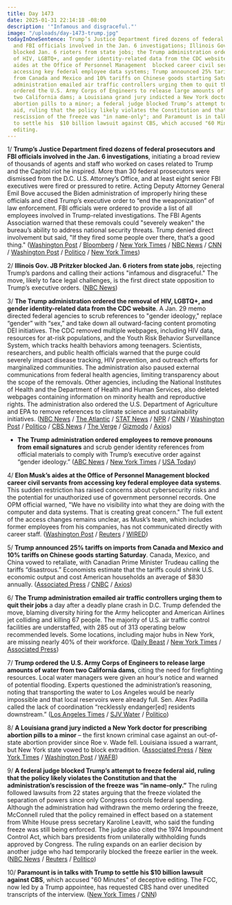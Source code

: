```yaml
---
title: Day 1473
date: 2025-01-31 22:14:18 -08:00
description: '"Infamous and disgraceful."'
image: "/uploads/day-1473-trump.jpg"
todayInOneSentence: Trump’s Justice Department fired dozens of federal prosecutors
  and FBI officials involved in the Jan. 6 investigations; Illinois Gov. JB Pritzker
  blocked Jan. 6 rioters from state jobs; the Trump administration ordered the removal
  of HIV, LGBTQ+, and gender identity-related data from the CDC website; Elon Musk’s
  aides at the Office of Personnel Management  blocked career civil servants from
  accessing key federal employee data systems; Trump announced 25% tariffs on imports
  from Canada and Mexico and 10% tariffs on Chinese goods starting Saturday; the Trump
  administration emailed air traffic controllers urging them to quit their jobs; Trump
  ordered the U.S. Army Corps of Engineers to release large amounts of water from
  two California dams; a Louisiana grand jury indicted a New York doctor for prescribing
  abortion pills to a minor; a federal judge blocked Trump’s attempt to freeze federal
  aid, ruling that the policy likely violates the Constitution and that the administration’s
  rescission of the freeze was "in name-only"; and Paramount is in talks with Trump
  to settle his  $10 billion lawsuit against CBS, which accused "60 Minutes" of deceptive
  editing.
---
```


1/ **Trump’s Justice Department fired dozens of federal prosecutors and FBI officials involved in the Jan. 6 investigations**, initiating a broad review of thousands of agents and staff who worked on cases related to Trump and the Capitol riot he inspired. More than 30 federal prosecutors were dismissed from the D.C. U.S. Attorney’s Office, and at least eight senior FBI executives were fired or pressured to retire. Acting Deputy Attorney General Emil Bove accused the Biden administration of improperly hiring these officials and cited Trump’s executive order to “end the weaponization” of law enforcement. FBI officials were ordered to provide a list of all employees involved in Trump-related investigations. The FBI Agents Association warned that these removals could "severely weaken" the bureau’s ability to address national security threats. Trump denied direct involvement but said, "If they fired some people over there, that’s a good thing." ([Washington Post](https://www.washingtonpost.com/dc-md-va/2025/01/31/jan6-prosecutors-fired-dc-martin/) / [Bloomberg](https://www.bloomberg.com/news/articles/2025-01-31/fbi-mass-exodus-is-latest-shakeup-at-trump-s-justice-department) / [New York Times](https://www.nytimes.com/2025/01/31/us/politics/prosecutors-us-attorneys-office-trump-firings.html) / [NBC News](https://www.nbcnews.com/politics/national-security/trump-administration-forces-multiple-senior-fbi-officials-rcna190138) / [CNN](https://www.cnn.com/2025/01/31/politics/fbi-agents-who-investigated-january-6-fired/) / [Washington Post](https://www.washingtonpost.com/national-security/2025/01/31/fbi-considering-mass-purge-agents-involved-trump-investigations/) / [Politico](https://www.politico.com/news/2025/01/31/doj-purges-prosecutors-january-6-cases-00201904) / [New York Times](https://www.nytimes.com/2025/01/30/us/politics/trump-fbi-firing.html))

2/ **Illinois Gov. JB Pritzker blocked Jan. 6 rioters from state jobs**, rejecting Trump’s pardons and calling their actions "infamous and disgraceful." The move, likely to face legal challenges, is the first direct state opposition to Trump’s executive orders. ([NBC News](https://www.nbcnews.com/politics/politics-news/illinois-gov-jb-pritzker-blocks-jan-6-rioters-state-jobs-trump-pardons-rcna190101))

3/ **The Trump administration ordered the removal of HIV, LGBTQ\+, and gender identity-related data from the CDC website**. A Jan. 29 memo directed federal agencies to scrub references to "gender ideology," replace “gender” with “sex,” and take down all outward-facing content promoting DEI initiatives. The CDC removed multiple webpages, including HIV data, resources for at-risk populations, and the Youth Risk Behavior Surveillance System, which tracks health behaviors among teenagers. Scientists, researchers, and public health officials warned that the purge could severely impact disease tracking, HIV prevention, and outreach efforts for marginalized communities. The administration also paused external communications from federal health agencies, limiting transparency about the scope of the removals. Other agencies, including the National Institutes of Health and the Department of Health and Human Services, also deleted webpages containing information on minority health and reproductive rights. The administration also ordered the U.S. Department of Agriculture and EPA to remove references to climate science and sustainability initiatives. ([NBC News](https://www.nbcnews.com/health/health-news/trump-dei-hiv-cdc-website-removed-lgbtq-rcna190068) / [The Atlantic](https://www.theatlantic.com/health/archive/2025/01/cdc-dei-scientific-data/681531/) / [STAT News](https://www.statnews.com/2025/01/31/cdc-removes-data-on-sexual-orientation-gender-identity-from-website/) / [NPR](https://www.npr.org/sections/shots-health-news/2025/01/31/nx-s1-5282274/trump-administration-purges-health-websites) / [CNN](https://www.cnn.com/2025/01/31/health/cdc-websites-gender-lgbtq-datasets) / [Washington Post](https://www.washingtonpost.com/health/2025/01/31/cdc-website-gender-lgbtq-data/) / [Politico](https://www.politico.com/news/2025/01/31/usda-climate-change-websites-00201826) / [CBS News](https://www.cbsnews.com/news/trump-officials-pausing-most-federal-government-websites-friday/) / [The Verge](https://www.theverge.com/news/604484/donald-trumps-data-purge-has-begun) / [Gizmodo](https://gizmodo.com/cdc-ordered-to-scrub-website-of-words-like-transgender-and-lgbt-2000557177) / [Axios](https://www.axios.com/2025/01/31/health-cdc-websites-data-removed-trump))

* **The Trump administration ordered employees to remove pronouns from email signatures** and scrub gender identity references from official materials to comply with Trump’s executive order against “gender ideology.” ([ABC News](https://abcnews.go.com/US/federal-employees-told-remove-pronouns-email-signatures-end/story?id=118310483) / [New York Times](https://www.nytimes.com/2025/01/31/us/politics/trump-pronouns.html) / [USA Today](https://www.usatoday.com/story/news/politics/2025/01/31/agencies-end-initiatives-promoting-gender-ideology/78094141007/))

4/ **Elon Musk’s aides at the Office of Personnel Management  blocked career civil servants from accessing key federal employee data systems**. This sudden restriction has raised concerns about cybersecurity risks and the potential for unauthorized use of government personnel records. One OPM official warned, "We have no visibility into what they are doing with the computer and data systems. That is creating great concern." The full extent of the access changes remains unclear, as Musk’s team, which includes former employees from his companies, has not communicated directly with career staff. ([Washington Post](https://www.washingtonpost.com/business/2025/01/31/elon-musk-treasury-department-payment-systems/) / [Reuters](https://www.reuters.com/world/us/musk-aides-lock-government-workers-out-computer-systems-us-agency-sources-say-2025-01-31/) / [WIRED](https://www.wired.com/story/elon-musk-lackeys-general-services-administration/))

5/ **Trump announced 25% tariffs on imports from Canada and Mexico and 10% tariffs on Chinese goods starting Saturday**. Canada, Mexico, and China vowed to retaliate, with Canadian Prime Minister Trudeau calling the tariffs “disastrous.” Economists estimate that the tariffs could shrink U.S. economic output and cost American households an average of $830 annually. ([Associated Press](https://apnews.com/article/trump-tariffs-china-canada-mexico-fentanyl-e526616cdcb7fc596ed999cb89ee2265) / [CNBC](https://www.cnbc.com/2025/01/31/trump-tariffs-on-canada-mexico-and-china-begin-saturday-white-house-says.html) / [Axios](https://www.axios.com/2025/01/31/trump-tariffs-mexico-canada-taxes))

6/ **The Trump administration emailed air traffic controllers urging them to quit their jobs** a day after a deadly plane crash in D.C. Trump defended the move, blaming diversity hiring for the Army helicopter and American Airlines jet colliding and killing 67 people. The majority of U.S. air traffic control facilities are understaffed, with 285 out of 313 operating below recommended levels. Some locations, including major hubs in New York, are missing nearly 40% of their workforce. ([Daily Beast](https://www.thedailybeast.com/trump-admin-emails-air-traffic-controllers-quit-your-jobs/) / [New York Times](https://www.nytimes.com/2025/01/31/business/air-traffic-controllers-understaffed.html) / [Associated Press](https://apnews.com/article/plane-crash-washington-dc-trump-dei-claims-3ac5486ec594d81e919e8ebbd9733869))

7/ **Trump ordered the U.S. Army Corps of Engineers to release large amounts of water from two California dams**, citing the need for firefighting resources. Local water managers were given an hour’s notice and warned of potential flooding. Experts questioned the administration’s reasoning, noting that transporting the water to Los Angeles would be nearly impossible and that local reservoirs were already full. Sen. Alex Padilla called the lack of coordination “recklessly endanger\[ed\] residents downstream.” ([Los Angeles Times](https://www.latimes.com/environment/story/2025-01-31/trump-california-dams-opened-up) / [SJV Water](https://sjvwater.org/trumps-emergency-water-order-responsible-for-water-dump-from-tulare-county-lakes/) / [Politico](https://www.politico.com/news/2025/01/31/trump-california-water-00201909))

8/ **A Louisiana grand jury indicted a New York doctor for prescribing abortion pills to a minor** – the first known criminal case against an out-of-state abortion provider since Roe v. Wade fell. Louisiana issued a warrant, but New York state vowed to block extradition. ([Associated Press](https://apnews.com/article/abortion-indictment-lousiana-new-york-doctor-63ff4d9da8a9b592a7ca4ec7ba538cd3) / [New York Times](https://www.nytimes.com/2025/01/31/health/abortion-louisiana-new-york-prosecution-shield-law.html) / [Washington Post](https://www.washingtonpost.com/politics/2025/01/31/abortion-doctor-indictment-criminal-louisiana-new-york/) / [WAFB](https://www.wafb.com/2025/01/31/la-grand-jury-indicts-ny-doctor-who-prescribed-abortion-pill-local-teen-took/))

9/ **A federal judge blocked Trump’s attempt to freeze federal aid, ruling that the policy likely violates the Constitution and that the administration’s rescission of the freeze was “in name-only.”** The ruling followed lawsuits from 22 states arguing that the freeze violated the separation of powers since only Congress controls federal spending. Although the administration had withdrawn the memo ordering the freeze, McConnell ruled that the policy remained in effect based on a statement from White House press secretary Karoline Leavitt, who said the funding freeze was still being enforced. The judge also cited the 1974 Impoundment Control Act, which bars presidents from unilaterally withholding funds approved by Congress. The ruling expands on an earlier decision by another judge who had temporarily blocked the freeze earlier in the week. ([NBC News](https://www.nbcnews.com/politics/white-house/second-judge-blocks-trump-federal-aid-funding-freeze-rcna190249) / [Reuters](https://www.reuters.com/world/us/us-judge-blocks-trump-freezing-federal-spending-22-states-2025-01-31/) / [Politico](https://www.politico.com/news/2025/01/31/judge-block-trump-spending-freeze-00201899))

10/ **Paramount is in talks with Trump to settle his  $10 billion lawsuit against CBS**, which accused "60 Minutes" of deceptive editing. The FCC, now led by a Trump appointee, has requested CBS hand over unedited transcripts of the interview.‌ ([New York Times](https://www.nytimes.com/2025/01/30/business/media/paramount-trump-cbs-news-settlement.html) / [CNN](https://www.cnn.com/2025/01/31/media/cbs-trump-settlement-60-minutes))
